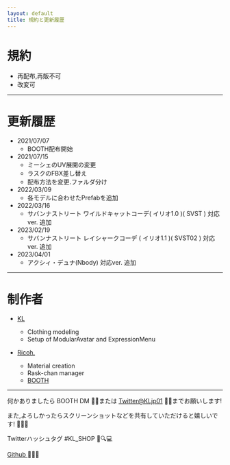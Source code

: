 ```yaml
---
layout: default
title: 規約と更新履歴
---
```


# 規約
- 再配布,再販不可
- 改変可

---

# 更新履歴
- 2021/07/07
  - BOOTH配布開始
- 2021/07/15
  - ミーシェのUV展開の変更
  - ラスクのFBX差し替え
  - 配布方法を変更.ファルダ分け
- 2022/03/09
  - 各モデルに合わせたPrefabを追加
- 2022/03/16
  - サバンナストリート ワイルドキャットコーデ( イリオ1.0 )( SVST ) 対応ver. 追加
- 2023/02/19
  - サバンナストリート レイシャークコーデ ( イリオ1.1 )( SVST02 ) 対応ver. 追加
- 2023/04/01
  - アクシィ・デュナ(Nbody) 対応ver. 追加

----

# 制作者

- [ KL ]( https://twitter.com/KLjp1A)
  - Clothing modeling
  - Setup of ModularAvatar and ExpressionMenu

- [ Ricoh. ]( https://twitter.com/richromean )
  - Material creation
  - Rask-chan manager
  -  [ BOOTH ]( https://richromean.booth.pm/ )

----

何かありましたら BOOTH DM 📧💭または [Twitter@KLjp01](https://twitter.com/KLjp01) 💬📱までお願いします!

また,よろしかったらスクリーンショットなどを共有していただけると嬉しいです! 📸💖🤗

Twitterハッシュタグ #KL_SHOP 💬🔍💻

[ Github ]( https://github.com/KLJP01/CasualAndCoolJacketManual.github.io) 👀📂🔎
